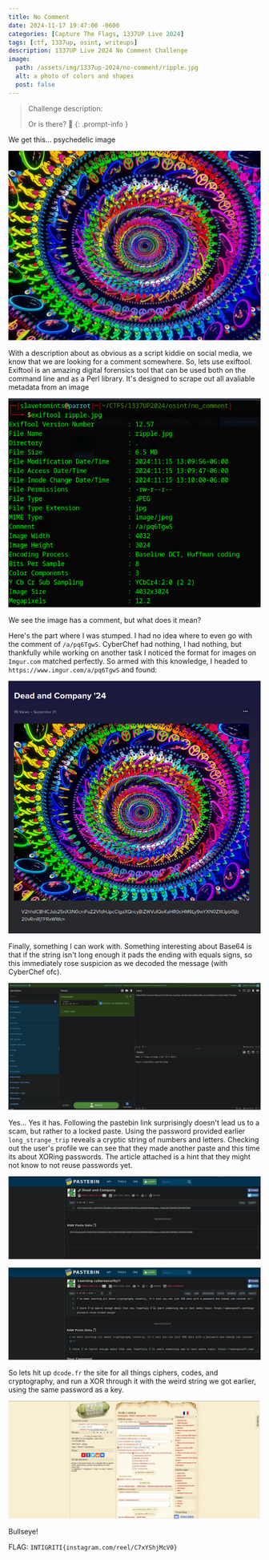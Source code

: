 ```yaml
---
title: No Comment
date: 2024-11-17 19:47:00 -0600
categories: [Capture The Flags, 1337UP Live 2024]
tags: [ctf, 1337up, osint, writeups]
description: 1337UP Live 2024 No Comment Challenge
image:
  path: /assets/img/1337up-2024/no-comment/ripple.jpg
  alt: a photo of colors and shapes
  post: false
---
```


>Challenge description:
>
> Or is there? 🤔
{: .prompt-info }

We get this... psychedelic image

![ripple.jpg](/assets/img/1337up-2024/no-comment/ripple.jpg)

With a description about as obvious as a script kiddie on social media, we know that we are looking for a comment somewhere. So, lets use exiftool. Exiftool is an amazing digital forensics tool that can be used both on the command line and as a Perl library. It's designed to scrape out all avaliable metadata from an image

![exiftool results](/assets/img/1337up-2024/no-comment/image1.png)

We see the image has a comment, but what does it mean? 

Here's the part where I was stumped. I had no idea where to even go with the comment of `/a/pq6TgwS`. CyberChef had nothing, I had nothing, but thankfully while working on another task I noticed the format for images on `Imgur.com` matched perfectly. So armed with this knowledge, I headed to `https://www.imgur.com/a/pq6TgwS` and found:

![imgur results](/assets/img/1337up-2024/no-comment/image2.png)

Finally, something I can work with. Something interesting about Base64 is that if the string isn't long enough it pads the ending with equals signs, so this immediately rose suspicion as we decoded the message (with CyberChef ofc).

![decoded message](/assets/img/1337up-2024/no-comment/image3.png)

Yes... Yes it has. Following the pastebin link surprisingly doesn't lead us to a scam, but rather to a locked paste. Using the password provided earlier `long_strange_trip` reveals a cryptic string of numbers and letters. Checking out the user's profile we can see that they made another paste and this time its about XORing passwords. The article attached is a hint that they might not know to not reuse passwords yet.

![first paste](/assets/img/1337up-2024/no-comment/image4.png)

![second paste](/assets/img/1337up-2024/no-comment/image5.png)

So lets hit up `dcode.fr` the site for all things ciphers, codes, and cryptography, and run a XOR through it with the weird string we got earlier, using the same password as a key. 

![decoded](/assets/img/1337up-2024/no-comment/image6.png)

Bullseye!

FLAG: `INTIGRITI{instagram.com/reel/C7xYShjMcV0}`
